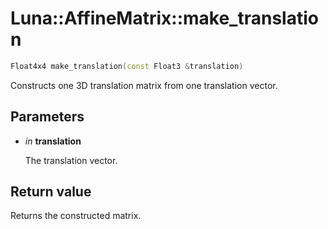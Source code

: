 # Luna::AffineMatrix::make_translation

```c++
Float4x4 make_translation(const Float3 &translation)
```

Constructs one 3D translation matrix from one translation vector. 



## Parameters
* *in* **translation**

    The translation vector. 

## Return value
Returns the constructed matrix. 


